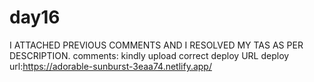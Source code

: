 # day16
I ATTACHED PREVIOUS COMMENTS AND I RESOLVED MY TAS AS PER DESCRIPTION.
comments: kindly upload correct deploy URL
deploy url:https://adorable-sunburst-3eaa74.netlify.app/

